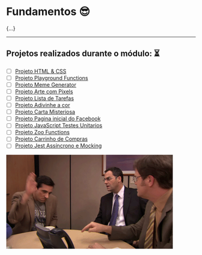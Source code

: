 # Fundamentos 😎
{...}

---

## Projetos realizados durante o módulo: :hourglass_flowing_sand:
                                                                                                 

- [ ] [Projeto HTML & CSS]()
- [ ] [Projeto Playground Functions]() 
- [ ] [Projeto Meme Generator]()
- [ ] [Projeto Arte com Pixels]()
- [ ] [Projeto Lista de Tarefas]() 
- [ ] [Projeto Adivinhe a cor]()                                                                     
- [ ] [Projeto Carta Misteriosa]()                                                         
- [ ] [Projeto Pagina inicial do Facebook]()                                                    
- [ ] [Projeto JavaScript Testes Unitarios]()
- [ ] [Projeto Zoo Functions]() 
- [ ] [Projeto Carrinho de Compras]()  
- [ ] [Projeto Jest Assíncrono e Mocking]() 

![michael](https://github.com/ErickArgollo/trybe_exercicios/blob/main/Modulo1:Fundamentos/office.gif)
